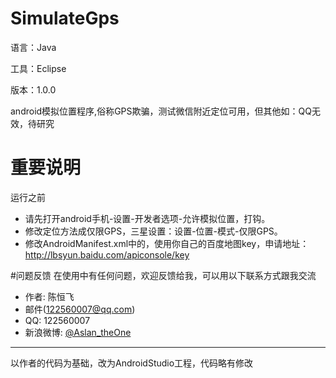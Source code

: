 ﻿# SimulateGps

语言：Java

工具：Eclipse

版本：1.0.0

android模拟位置程序,俗称GPS欺骗，测试微信附近定位可用，但其他如：QQ无效，待研究

# 重要说明
运行之前

* 请先打开android手机-设置-开发者选项-允许模拟位置，打钩。
* 修改定位方法成仅限GPS，三星设置：设置-位置-模式-仅限GPS。
* 修改AndroidManifest.xml中的，使用你自己的百度地图key，申请地址：http://lbsyun.baidu.com/apiconsole/key

#问题反馈
在使用中有任何问题，欢迎反馈给我，可以用以下联系方式跟我交流

* 作者: 陈恒飞
* 邮件(122560007@qq.com)
* QQ: 122560007
* 新浪微博: [@Aslan_theOne](http://weibo.com/alsnahcne)

*********************************************************************************
以作者的代码为基础，改为AndroidStudio工程，代码略有修改